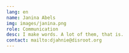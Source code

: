 ```yaml
---
lang: en
name: Janina Abels
img: images/janina.png
role: Communication
desc: I make words. A lot of them, that is.
contact: mailto:djahnie@disroot.org
---
```

